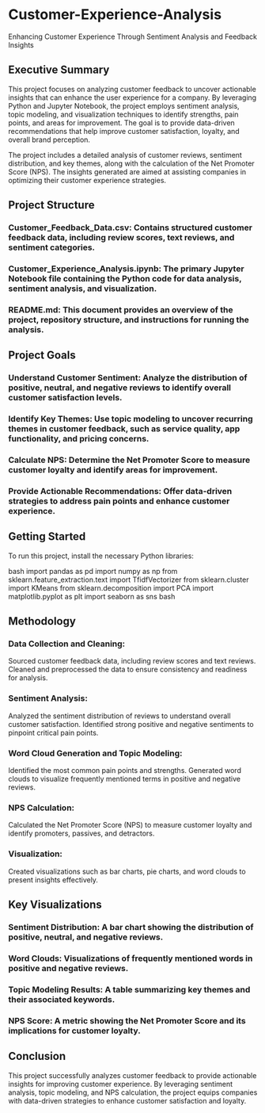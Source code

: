# Customer-Experience-Analysis

Enhancing Customer Experience Through Sentiment Analysis and Feedback Insights

## Executive Summary
This project focuses on analyzing customer feedback to uncover actionable insights that can enhance the user experience for a company. By leveraging Python and Jupyter Notebook, the project employs sentiment analysis, topic modeling, and visualization techniques to identify strengths, pain points, and areas for improvement. The goal is to provide data-driven recommendations that help improve customer satisfaction, loyalty, and overall brand perception.

The project includes a detailed analysis of customer reviews, sentiment distribution, and key themes, along with the calculation of the Net Promoter Score (NPS). The insights generated are aimed at assisting companies in optimizing their customer experience strategies.

## Project Structure
### Customer_Feedback_Data.csv: Contains structured customer feedback data, including review scores, text reviews, and sentiment categories.

### Customer_Experience_Analysis.ipynb: The primary Jupyter Notebook file containing the Python code for data analysis, sentiment analysis, and visualization.

### README.md: This document provides an overview of the project, repository structure, and instructions for running the analysis.

## Project Goals
### Understand Customer Sentiment: Analyze the distribution of positive, neutral, and negative reviews to identify overall customer satisfaction levels.

### Identify Key Themes: Use topic modeling to uncover recurring themes in customer feedback, such as service quality, app functionality, and pricing concerns.

### Calculate NPS: Determine the Net Promoter Score to measure customer loyalty and identify areas for improvement.

### Provide Actionable Recommendations: Offer data-driven strategies to address pain points and enhance customer experience.

## Getting Started
To run this project, install the necessary Python libraries:

bash
import pandas as pd
import numpy as np
from sklearn.feature_extraction.text import TfidfVectorizer
from sklearn.cluster import KMeans
from sklearn.decomposition import PCA
import matplotlib.pyplot as plt
import seaborn as sns
bash

## Methodology
### Data Collection and Cleaning: 
Sourced customer feedback data, including review scores and text reviews. Cleaned and preprocessed the data to ensure consistency and readiness for analysis.

### Sentiment Analysis:
Analyzed the sentiment distribution of reviews to understand overall customer satisfaction.
Identified strong positive and negative sentiments to pinpoint critical pain points.

### Word Cloud Generation and Topic Modeling:
Identified the most common pain points and strengths. 
Generated word clouds to visualize frequently mentioned terms in positive and negative reviews.

### NPS Calculation:
Calculated the Net Promoter Score (NPS) to measure customer loyalty and identify promoters, passives, and detractors.

### Visualization:
Created visualizations such as bar charts, pie charts, and word clouds to present insights effectively.

## Key Visualizations
### Sentiment Distribution: A bar chart showing the distribution of positive, neutral, and negative reviews.

### Word Clouds: Visualizations of frequently mentioned words in positive and negative reviews.

### Topic Modeling Results: A table summarizing key themes and their associated keywords.

### NPS Score: A metric showing the Net Promoter Score and its implications for customer loyalty.

## Conclusion
This project successfully analyzes customer feedback to provide actionable insights for improving customer experience. By leveraging sentiment analysis, topic modeling, and NPS calculation, the project equips companies with data-driven strategies to enhance customer satisfaction and loyalty.

